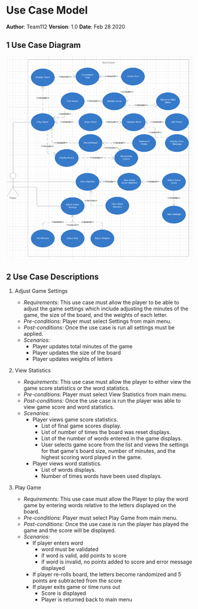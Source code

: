 # Use Case Model

**Author**: Team112
**Version**: 1.0
**Date**: Feb 28 2020

## 1 Use Case Diagram

![Use Case Diagram](../images/UseCaseDiagram.png)

## 2 Use Case Descriptions

1. Adjust Game Settings
    - *Requirements:* This use case must allow the player to be able to adjust the game settings which include adjusting the minutes of the game, the size of the board, and the weights of each letter. 
    - *Pre-conditions:* Player must select Settings from main menu. 
    - *Post-conditions:* Once the use case is run all settings must be applied. 
    - *Scenarios:*
        - Player updates total minutes of the game
        - Player updates the size of the board
        - Player updates weights of letters

2. View Statistics
    - *Requirements:* This use case must allow the player to either view the game score statistics or the word statistics. 
    - *Pre-conditions:* Player must select View Statistics from main menu. 
    - *Post-conditions:* Once the use case is run the player was able to view game score and word statistics. 
    - *Scenarios:* 
        - Player views game score statistics.
            - List of final game scores display.
            - List of number of times the board was reset displays.
            - List of the number of words entered in the game displays.
            - User selects game score from the list and views the settings for that game's board size, number of minutes, and the highest scoring word played in the game. 
        - Player views word statistics.
            - List of words displays.  
            - Number of times words have been used displays. 
   
3. Play Game 
    - *Requirements:* This use case must allow the Player to play the word game by entering words relative to the letters displayed on the board. 
    - *Pre-conditions:* Player must select Play Game from main menu. 
    - *Post-conditions:* Once the use case is run the player has played the game and the score will be displayed. 
    - *Scenarios:* 
        - If player enters word
            -  word must be validated 
            -  if word is valid, add points to score 
            -  if word is invalid, no points added to score and error message displayed 
        - If player re-rolls board, the letters become randomized and 5 points are subtracted from the score
        - If player exits game or time runs out
            - Score is displayed
            - Player is returned back to main menu 

        